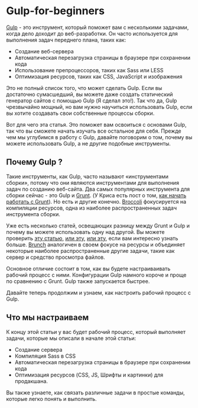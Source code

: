 # Gulp-for-beginners

[Gulp](https://gulpjs.com/) - это инструмент, который поможет вам с несколькими задачами, когда дело доходит до веб-разработки. Он часто используется для выполнения задач переднего плана, таких как:
* Создание веб-сервера
* Автоматическая перезагрузка страницы в браузере при сохранении кода
* Использование препроцессоров, таких как Sass или LESS
* Оптимизация ресурсов, таких как CSS, JavaScript и изображения

Это не полный список того, что может сделать Gulp. Если вы достаточно сумасшедший, вы можете даже создать статический генератор сайтов с помощью Gulp (Я сделал это!). Так что да, Gulp чрезвычайно мощный, но вам нужно научиться использовать Gulp, если вы хотите создавать свои собственные процессы сборки.

Вот для чего эта статья. Это поможет вам освоиться с основами Gulp, так что вы сможете начать изучать все остальное для себя. Прежде чем мы углубимся в работу с Gulp, давайте поговорим о том, почему вы можете использовать Gulp, а не другие подобные инструменты.

## Почему Gulp ?

Такие инструменты, как Gulp, часто называют «инструментами сборки», потому что они являются инструментами для выполнения задач по созданию веб-сайта. Два самых популярных инструмента для сборки сейчас - это Gulp и [Grunt](https://gruntjs.com/). (У Криса есть пост о том, [как начать работать с Grunt](https://24ways.org/2013/grunt-is-not-weird-and-hard/)). Но есть и другие конечно. [Broccoli](https://github.com/broccolijs/broccoli/) фокусируется на компиляции ресурсов, одна из наиболее распространенных задач инструмента сборки. 

Уже есть несколько статей, освещающих разницу между Grunt и Gulp и почему вы можете использовать одну над другой. Вы можете проверить [эту статью](http://www.zell-weekeat.com/choosing-a-build-tool/), [или эту](https://ponyfoo.com/articles/choose-grunt-gulp-or-npm), [или эту](https://www.webfx.com/blog/web-design/grunt-vs-gulp/), если вам интересно узнать больше. [Brunch](https://brunch.io/) аналогичен в своем фокусе на ресурсы и объединяет некоторые наиболее распространенные другие задачи, такие как сервер и средство просмотра файлов.

Основное отличие состоит в том, как вы будете настраиваивать рабочий процесс с ними. Конфигурации Gulp намного короче и проще по сравнению с Grunt. Gulp также запускается быстрее.

Давайте теперь продолжим и узнаем, как настроить рабочий процесс с Gulp.

## Что мы настраиваем

К концу этой статьи у вас будет рабочий процесс, который выполняет задачи, которые мы описали в начале этой статьи:

* Создание сервера
* Компиляция Sass в CSS 
* Автоматическая перезагрузка страницы в браузере при сохранении кода
* Оптимизация ресурсов (CSS, JS, Шрифты и картинки) для продакшана.

Вы также узнаете, как связать различные задачи в простые команды, которые легко понять и выполнить.